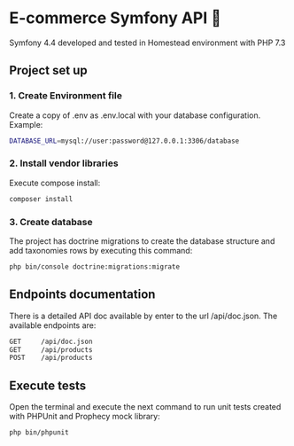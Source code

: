 E-commerce Symfony API 🎼
======
Symfony 4.4 developed and tested in Homestead environment with PHP 7.3

## Project set up
### 1. Create Environment file
Create a copy of .env as .env.local with your database configuration. Example: 
```bash
DATABASE_URL=mysql://user:password@127.0.0.1:3306/database
```

### 2. Install vendor libraries
Execute compose install:
```bash
composer install
```

### 3. Create database
The project has doctrine migrations to create the database structure and add taxonomies rows by executing this command:
```bash
php bin/console doctrine:migrations:migrate
```

## Endpoints documentation
There is a detailed API doc available by enter to the url /api/doc.json. The available endpoints are:
```bash
GET     /api/doc.json
GET     /api/products
POST    /api/products
```


## Execute tests
Open the terminal and execute the next command to run unit tests created with PHPUnit and Prophecy mock library:
```bash
php bin/phpunit
``` 